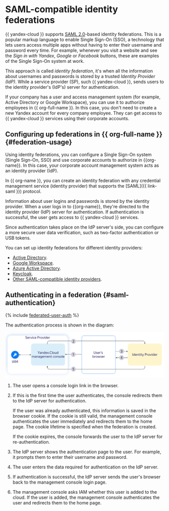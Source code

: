 # SAML-compatible identity federations

{{ yandex-cloud }} supports [SAML 2.0](https://wiki.oasis-open.org/security)-based identity federations. This is a popular markup language to enable Single Sign-On (SSO), a technology that lets users access multiple apps without having to enter their username and password every time. For example, whenever you visit a website and see the _Sign in with Yandex_, _Google_ or _Facebook_ buttons, these are examples of the Single Sign-On system at work.

This approach is called _identity federation_, it's when all the information about usernames and passwords is stored by a trusted _Identity Provider (IdP)_. While a service provider (SP), such {{ yandex-cloud }}, sends users to the identity provider's (IdP's) server for authentication.

If your company has a user and access management system (for example, Active Directory or Google Workspace), you can use it to authorize employees in {{ org-full-name }}. In this case, you don't need to create a new Yandex account for every company employee. They can get access to {{ yandex-cloud }} services using their corporate accounts.

## Configuring up federations in {{ org-full-name }} {#federation-usage}

Using identity federations, you can configure a Single Sign-On system (Single Sign-On, SSO) and use corporate accounts to authorize in {{org-name}}. In this case, your corporate account management system acts as an identity provider (IdP).

In {{ org-name }}, you can create an identity federation with any credential management service (identity provider) that supports the [SAML]({{ link-saml }}) protocol.

Information about user logins and passwords is stored by the identity provider. When a user logs in to {{org-name}}, they're directed to the identity provider (IdP) server for authentication. If authentication is successful, the user gets access to {{ yandex-cloud }} services.

Since authentication takes place on the IdP server's side, you can configure a more secure user data verification, such as two-factor authentication or USB tokens.

You can set up identity federations for different identity providers:

* [Active Directory](operations/federations/integration-adfs.md).
* [Google Workspace](operations/federations/integration-gworkspace.md).
* [Azure Active Directory](operations/federations/integration-azure.md).
* [Keycloak](operations/federations/integration-keycloak.md).
* [Other SAML-compatible identity providers](operations/federations/integration-common.md).

## Authenticating in a federation {#saml-authentication}

{% include [federated-user-auth](../_includes/iam/federated-user-auth.md) %}


The authentication process is shown in the diagram:

![image](../_assets/iam/federations/saml-authentication.svg)
1. The user opens a console login link in the browser.

1. If this is the first time the user authenticates, the console redirects them to the IdP server for authentication.

   If the user was already authenticated, this information is saved in the browser cookie. If the cookie is still valid, the management console authenticates the user immediately and redirects them to the home page. The cookie lifetime is specified when the federation is created.

   If the cookie expires, the console forwards the user to the IdP server for re-authentication.

1. The IdP server shows the authentication page to the user. For example, it prompts them to enter their username and password.

1. The user enters the data required for authentication on the IdP server.

1. If authentication is successful, the IdP server sends the user's browser back to the management console login page.

1. The management console asks IAM whether this user is added to the cloud. If the user is added, the management console authenticates the user and redirects them to the home page.
